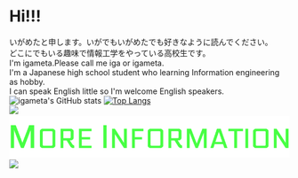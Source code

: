 # Hi!!!
いがめたと申します。いがでもいがめたでも好きなように読んでください。  
どこにでもいる趣味で情報工学をやっている高校生です。  
I'm igameta.Please call me iga or igameta.  
I'm a Japanese high school student who learning Information engineering as hobby.  
I can  speak English little so I'm welcome English speakers.  
![igameta's GitHub stats](https://github-readme-stats.vercel.app/api?username=igameta&count_private=true&show_icons=true&theme=vue-dark)
[![Top Langs](https://github-readme-stats.vercel.app/api/top-langs/?username=igameta&layout=compact&count_private=true&theme=vue-dark)](https://github.com/anuraghazra/github-readme-stats)  
<img src="https://igameta.com/img/logo/logo-light.svg" width="2%">
<a href="https://igameta.com">
<img src="https://github.com/igameta/igameta/blob/master/MORE-INFORMATION.png" wicth="70%">
</a>
<img src="https://igameta.com/img/logo/logo-dark.svg" width="2%">  
